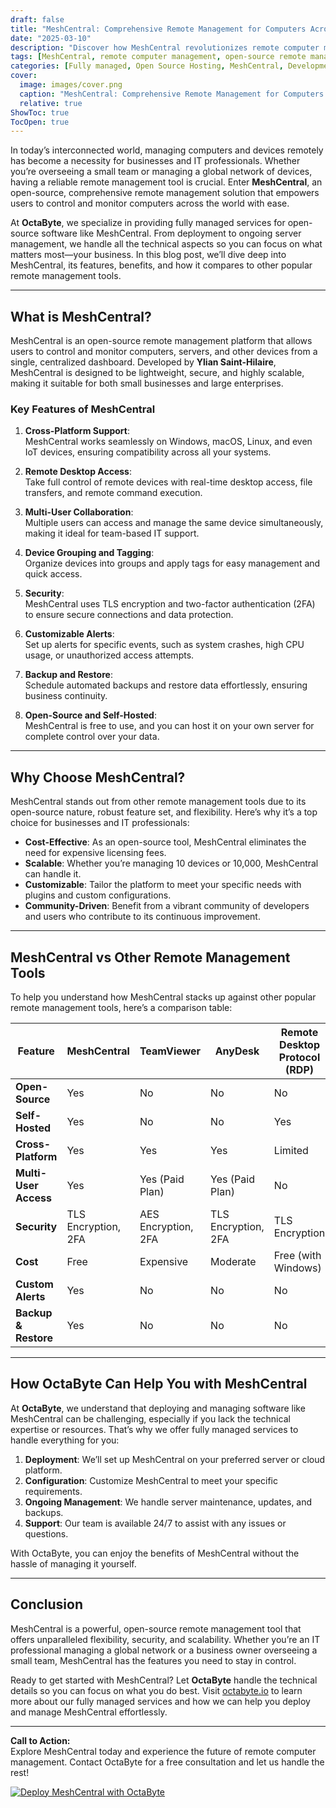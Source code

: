 ```yaml
---
draft: false
title: "MeshCentral: Comprehensive Remote Management for Computers Across the World"
date: "2025-03-10"
description: "Discover how MeshCentral revolutionizes remote computer management with its open-source, feature-rich platform. Learn why it’s the ultimate choice for businesses and IT professionals seeking seamless control over devices worldwide."
tags: [MeshCentral, remote computer management, open-source remote management, IT management tools, remote desktop software, MeshCentral vs TeamViewer, MeshCentral vs AnyDesk, server management, open-source software, OctaByte managed services]
categories: [Fully managed, Open Source Hosting, MeshCentral, Development, Network]
cover:
  image: images/cover.png
  caption: "MeshCentral: Comprehensive Remote Management for Computers Across the World"
  relative: true
ShowToc: true
TocOpen: true
---
```



In today’s interconnected world, managing computers and devices remotely has become a necessity for businesses and IT professionals. Whether you’re overseeing a small team or managing a global network of devices, having a reliable remote management tool is crucial. Enter **MeshCentral**, an open-source, comprehensive remote management solution that empowers users to control and monitor computers across the world with ease.

At **OctaByte**, we specialize in providing fully managed services for open-source software like MeshCentral. From deployment to ongoing server management, we handle all the technical aspects so you can focus on what matters most—your business. In this blog post, we’ll dive deep into MeshCentral, its features, benefits, and how it compares to other popular remote management tools.

---

## What is MeshCentral?

MeshCentral is an open-source remote management platform that allows users to control and monitor computers, servers, and other devices from a single, centralized dashboard. Developed by **Ylian Saint-Hilaire**, MeshCentral is designed to be lightweight, secure, and highly scalable, making it suitable for both small businesses and large enterprises.

### Key Features of MeshCentral

1. **Cross-Platform Support**:  
   MeshCentral works seamlessly on Windows, macOS, Linux, and even IoT devices, ensuring compatibility across all your systems.

2. **Remote Desktop Access**:  
   Take full control of remote devices with real-time desktop access, file transfers, and remote command execution.

3. **Multi-User Collaboration**:  
   Multiple users can access and manage the same device simultaneously, making it ideal for team-based IT support.

4. **Device Grouping and Tagging**:  
   Organize devices into groups and apply tags for easy management and quick access.

5. **Security**:  
   MeshCentral uses TLS encryption and two-factor authentication (2FA) to ensure secure connections and data protection.

6. **Customizable Alerts**:  
   Set up alerts for specific events, such as system crashes, high CPU usage, or unauthorized access attempts.

7. **Backup and Restore**:  
   Schedule automated backups and restore data effortlessly, ensuring business continuity.

8. **Open-Source and Self-Hosted**:  
   MeshCentral is free to use, and you can host it on your own server for complete control over your data.

---

## Why Choose MeshCentral?

MeshCentral stands out from other remote management tools due to its open-source nature, robust feature set, and flexibility. Here’s why it’s a top choice for businesses and IT professionals:

- **Cost-Effective**: As an open-source tool, MeshCentral eliminates the need for expensive licensing fees.
- **Scalable**: Whether you’re managing 10 devices or 10,000, MeshCentral can handle it.
- **Customizable**: Tailor the platform to meet your specific needs with plugins and custom configurations.
- **Community-Driven**: Benefit from a vibrant community of developers and users who contribute to its continuous improvement.

---

## MeshCentral vs Other Remote Management Tools

To help you understand how MeshCentral stacks up against other popular remote management tools, here’s a comparison table:

| Feature                | MeshCentral           | TeamViewer            | AnyDesk               | Remote Desktop Protocol (RDP) |
|------------------------|-----------------------|-----------------------|-----------------------|-------------------------------|
| **Open-Source**        | Yes                   | No                    | No                    | No                            |
| **Self-Hosted**        | Yes                   | No                    | No                    | Yes                           |
| **Cross-Platform**     | Yes                   | Yes                   | Yes                   | Limited                       |
| **Multi-User Access**  | Yes                   | Yes (Paid Plan)       | Yes (Paid Plan)       | No                            |
| **Security**           | TLS Encryption, 2FA   | AES Encryption, 2FA   | TLS Encryption, 2FA   | TLS Encryption                |
| **Cost**               | Free                  | Expensive             | Moderate              | Free (with Windows)           |
| **Custom Alerts**      | Yes                   | No                    | No                    | No                            |
| **Backup & Restore**   | Yes                   | No                    | No                    | No                            |

---

## How OctaByte Can Help You with MeshCentral

At **OctaByte**, we understand that deploying and managing software like MeshCentral can be challenging, especially if you lack the technical expertise or resources. That’s why we offer fully managed services to handle everything for you:

1. **Deployment**: We’ll set up MeshCentral on your preferred server or cloud platform.
2. **Configuration**: Customize MeshCentral to meet your specific requirements.
3. **Ongoing Management**: We handle server maintenance, updates, and backups.
4. **Support**: Our team is available 24/7 to assist with any issues or questions.

With OctaByte, you can enjoy the benefits of MeshCentral without the hassle of managing it yourself.

---

## Conclusion

MeshCentral is a powerful, open-source remote management tool that offers unparalleled flexibility, security, and scalability. Whether you’re an IT professional managing a global network or a business owner overseeing a small team, MeshCentral has the features you need to stay in control.

Ready to get started with MeshCentral? Let **OctaByte** handle the technical details so you can focus on what you do best. Visit [octabyte.io](https://octabyte.io) to learn more about our fully managed services and how we can help you deploy and manage MeshCentral effortlessly.

---

**Call to Action:**  
Explore MeshCentral today and experience the future of remote computer management. Contact OctaByte for a free consultation and let us handle the rest!

[![Deploy MeshCentral with OctaByte](/images/deploy-on-octabyte.png)](https://octabyte.io/fully-managed-open-source-services/development/network/meshcentral)